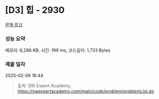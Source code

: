 # [D3] 힙 - 2930 

[문제 링크](https://swexpertacademy.com/main/code/problem/problemDetail.do?contestProbId=AV-Tj7ya3jYDFAXr) 

### 성능 요약

메모리: 6,288 KB, 시간: 199 ms, 코드길이: 1,733 Bytes

### 제출 일자

2025-02-08 16:44



> 출처: SW Expert Academy, https://swexpertacademy.com/main/code/problem/problemList.do